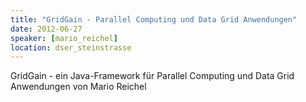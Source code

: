 ```yaml
---
title: "GridGain - Parallel Computing und Data Grid Anwendungen"
date: 2012-06-27
speaker: [mario_reichel]
location: dser_steinstrasse
---
```


GridGain - ein Java-Framework für Parallel Computing und Data Grid Anwendungen von Mario Reichel
